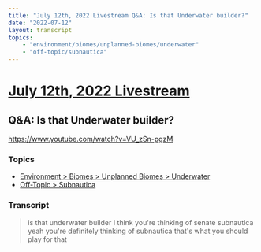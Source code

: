 ```yaml
---
title: "July 12th, 2022 Livestream Q&A: Is that Underwater builder?"
date: "2022-07-12"
layout: transcript
topics:
    - "environment/biomes/unplanned-biomes/underwater"
    - "off-topic/subnautica"
---
```

# [July 12th, 2022 Livestream](../2022-07-12.md)
## Q&A: Is that Underwater builder?
https://www.youtube.com/watch?v=VU_zSn-pgzM

### Topics
* [Environment > Biomes > Unplanned Biomes > Underwater](../topics/environment/biomes/unplanned-biomes/underwater.md)
* [Off-Topic > Subnautica](../topics/off-topic/subnautica.md)

### Transcript

> is that underwater builder I think you're thinking of senate subnautica yeah you're definitely thinking of subnautica that's what you should play for that
